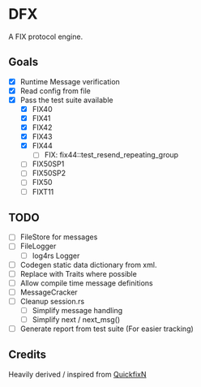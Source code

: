 # DFX

A FIX protocol engine.

## Goals

- [x] Runtime Message verification
- [x] Read config from file
- [x] Pass the test suite available
  - [x] FIX40
  - [x] FIX41
  - [x] FIX42
  - [x] FIX43
  - [x] FIX44
    - [ ] FIX: fix44::test_resend_repeating_group
  - [ ] FIX50SP1
  - [ ] FIX50SP2
  - [ ] FIX50
  - [ ] FIXT11

## TODO

- [ ] FileStore for messages
- [ ] FileLogger
  - [ ] log4rs Logger
- [ ] Codegen static data dictionary from xml.
- [ ] Replace with Traits where possible
- [ ] Allow compile time message definitions
- [ ] MessageCracker
- [ ] Cleanup session.rs
  - [ ] Simplify message handling
  - [ ] Simplify next / next_msg()
- [ ] Generate report from test suite (For easier tracking)

## Credits
Heavily derived / inspired from [QuickfixN](https://github.com/connamara/quickfixn/)
